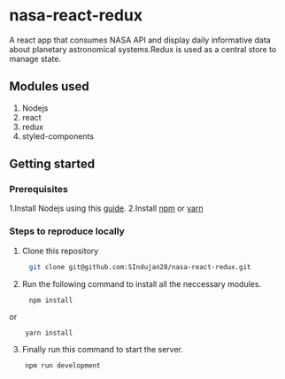 # nasa-react-redux
A react app that consumes NASA API and display daily informative data about planetary astronomical systems.Redux is used as a central store to manage state.

## Modules used
1. Nodejs
2. react
3. redux
4. styled-components

## Getting started

 ### Prerequisites
1.Install Nodejs using this [guide](https://nodejs.org/en/download/).
2.Install [npm](https://www.npmjs.com/get-npm) or [yarn](https://classic.yarnpkg.com/en/docs/install/#debian-stable)

 ### Steps to reproduce locally
  1. Clone this repository
```bash
     git clone git@github.com:SIndujan28/nasa-react-redux.git
```
  2. Run the following command to install all the neccessary modules.
```
     npm install
```
  or
```
    yarn install
```

  3. Finally run this command to start the server.
```bash
    npm run development
```
